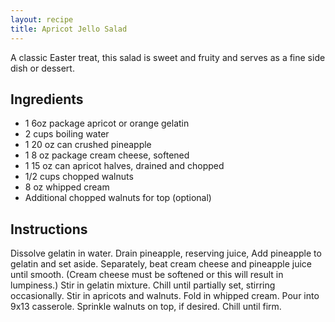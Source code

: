 ```yaml
---
layout: recipe
title: Apricot Jello Salad
---
```


A classic Easter treat, this salad is sweet and fruity and serves as a fine side dish or dessert.

## Ingredients
- 1 6oz package apricot or orange gelatin
- 2 cups boiling water
- 1 20 oz can crushed pineapple
- 1 8 oz package cream cheese, softened
- 1 15 oz can apricot halves, drained and chopped
- 1/2 cups chopped walnuts
- 8 oz whipped cream
- Additional chopped walnuts for top (optional)

## Instructions
Dissolve gelatin in water. Drain pineapple, reserving juice, Add pineapple to gelatin and set aside. Separately, beat cream cheese and pineapple juice until smooth. (Cream cheese must be softened or this will result in lumpiness.) Stir in gelatin mixture. Chill until partially set, stirring occasionally. Stir in apricots and walnuts. Fold in whipped cream. Pour into 9x13 casserole. Sprinkle walnuts on top, if desired. Chill until firm.